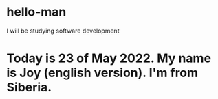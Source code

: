 # hello-man
I will be studying software development

# Today is 23 of May 2022. My name is Joy (english version). I'm from Siberia. 
